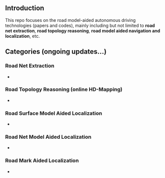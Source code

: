 ## Introduction
This repo focuses on the road model-aided autonomous driving technologies (papers and codes), mainly including but not limited to **road net extraction**, **road topology reasoning**, **road model aided navigation and localization**, etc. 

## Categories (ongoing updates...) 

### Road Net Extraction
* 

### Road Topology Reasoning (online HD-Mapping)
* 

### Road Surface Model Aided Localization 
* 

### Road Net Model Aided Localization 
* 

### Road Mark Aided Localization 
* 
